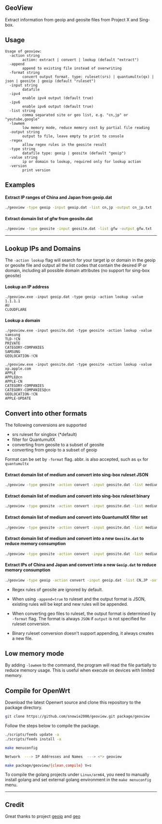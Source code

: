 ## GeoView

Extract information from geoip and geosite files from Project X and Sing-box.

## Usage

```
Usage of geoview:
  -action string
        action: extract | convert | lookup (default "extract")
  -append
        append to existing file instead of overwriting
  -format string
        convert output format. type: ruleset(srs) | quantumultx(qx) | json | geosite | geoip (default "ruleset")
  -input string
        datafile
  -ipv4
        enable ipv4 output (default true)
  -ipv6
        enable ipv6 output (default true)
  -list string
        comma separated site or geo list, e.g. "cn,jp" or "youtube,google"
  -lowmem
        low memory mode, reduce memory cost by partial file reading
  -output string
        output to file, leave empty to print to console
  -regex
        allow regex rules in the geosite result
  -type string
        datafile type: geoip | geosite (default "geoip")
  -value string
        ip or domain to lookup, required only for lookup action
  -version
        print version
```

## Examples

#### Extract IP ranges of China and Japan from geoip.dat

```bash
./geoview -type geoip -input geoip.dat -list cn,jp -output cn_jp.txt
```

#### Extract domain list of gfw from geosite.dat

```bash
./geoview -type geosite -input geosite.dat -list gfw -output gfw.txt
```

-------

## Lookup IPs and Domains

The `-action lookup` flag will search for your target ip or domain in the geoip or geosite file and output all the list codes that contain the desired IP or domain, including all possible domain attributes (no support for sing-box geosite)

#### Lookup an IP address
```
./geoview.exe -input geoip.dat -type geoip -action lookup -value 1.1.1.1
AU
CLOUDFLARE
```

#### Lookup a domain
```
./geoview.exe -input geosite.dat -type geosite -action lookup -value samsung
TLD-!CN
PRIVATE
CATEGORY-COMPANIES
SAMSUNG
GEOLOCATION-!CN
```

```
./geoview.exe -input geosite.dat -type geosite -action lookup -value xp.apple.com
APPLE
APPLE@cn
APPLE-CN
CATEGORY-COMPANIES
CATEGORY-COMPANIES@cn
GEOLOCATION-!CN
APPLE-UPDATE
```

## Convert into other formats
The following conversions are supported 
- srs ruleset for singbox (*default)
- filter for QuantumultX
- converting from geosite to a subset of geosite
- converting from geoip to a subset of geoip

Format can be set by `-format` flag. abbr. is also accepted, such as `qx` for `quantumultx`

#### Extract domain list of medium and convert into sing-box ruleset JSON

```bash
./geoview -type geosite -action convert -input geosite.dat -list medium -output medium.json
```

#### Extract domain list of medium and convert into sing-box ruleset binary
```bash
./geoview -type geosite -action convert -input geosite.dat -list medium -output medium.srs
```

#### Extract domain list of medium and convert into QuantumultX filter set
```bash
./geoview -type geosite -action convert -input geosite.dat -list medium -output medium.conf -format qx
```

#### Extract domain list of medium and convert into a new `Geosite.dat` to reduce memory consumption
```bash
./geoview -type geosite -action convert -input geosite.dat -list medium -output medium.dat -format geosite
```

#### Extract IPs of China and Japan and convert into a new `Geoip.dat` to reduce memory consumption
```bash
./geoview -type geoip -action convert -input geoip.dat -list CN,JP -output cnjp.dat -format geoip
```

* Regex rules of geosite are ignored by default.

* When using `-append=true` to ruleset and the output format is JSON, existing rules will be kept and new rules will be appended.

* When converting geo files to ruleset, the output format is determined by `-format` flag. The format is always `JSON` if `output` is not specified for ruleset conversion.

* Binary ruleset conversion doesn't support appending, it always creates a new file.

## Low memory mode
By adding `-lowmem` to the command, the program will read the file partially to reduce memory usage. This is useful when execute on devices with limited memory.

## Compile for OpenWrt

Download the latest Openwrt source and clone this repository to the package directory.

```bash
git clone https://github.com/snowie2000/geoview.git package/geoview
```

Follow the steps below to compile the package.

```bash
./scripts/feeds update -a
./scripts/feeds install -a

make menuconfig

Network  ---> IP Addresses and Names  ---> <*> geoview

make package/geoview/{clean,compile} V=s
```

To compile the golang projects under `Linux/arm64`, you need to manually install golang and set external golang environment in the `make menuconfig` menu.

-----

## Credit

Great thanks to project [geoip](https://github.com/Loyalsoldier/geoip) and [geo](https://github.com/MetaCubeX/geo)